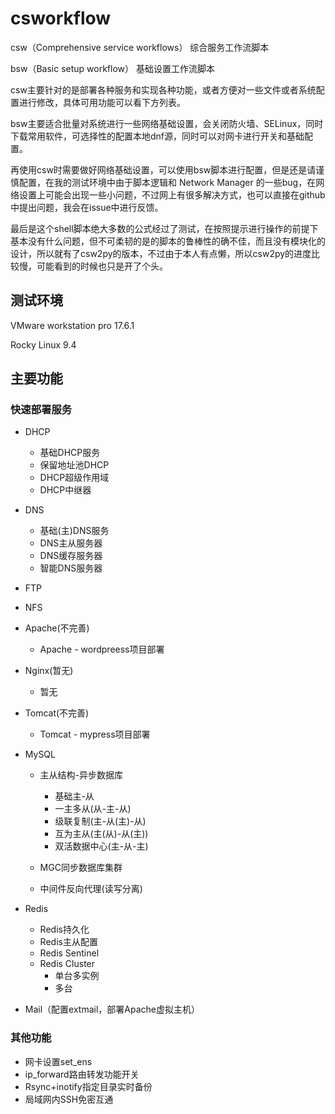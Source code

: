 # csworkflow
csw（Comprehensive service workflows）	综合服务工作流脚本

bsw（Basic setup workflow）			     基础设置工作流脚本

csw主要针对的是部署各种服务和实现各种功能，或者方便对一些文件或者系统配置进行修改，具体可用功能可以看下方列表。

bsw主要适合批量对系统进行一些网络基础设置，会关闭防火墙、SELinux，同时下载常用软件，可选择性的配置本地dnf源，同时可以对网卡进行开关和基础配置。

再使用csw时需要做好网络基础设置，可以使用bsw脚本进行配置，但是还是请谨慎配置，在我的测试环境中由于脚本逻辑和 Network Manager 的一些bug，在网络设置上可能会出现一些小问题，不过网上有很多解决方式，也可以直接在github中提出问题，我会在issue中进行反馈。

最后是这个shell脚本绝大多数的公式经过了测试，在按照提示进行操作的前提下基本没有什么问题，但不可柔韧的是的脚本的鲁棒性的确不佳，而且没有模块化的设计，所以就有了csw2py的版本，不过由于本人有点懒，所以csw2py的进度比较慢，可能看到的时候也只是开了个头。

## 测试环境

VMware workstation pro 17.6.1

Rocky Linux 9.4

## 主要功能

### 快速部署服务

- DHCP
    - 基础DHCP服务
    - 保留地址池DHCP
    - DHCP超级作用域
    - DHCP中继器

- DNS
    - 基础(主)DNS服务
    - DNS主从服务器
    - DNS缓存服务器
    - 智能DNS服务器

- FTP
- NFS
- Apache(不完善)
    - Apache - wordpreess项目部署

- Nginx(暂无)
    - 暂无

- Tomcat(不完善)
    - Tomcat - mypress项目部署

- MySQL
    - 主从结构-异步数据库
        - 基础主-从
        - 一主多从(从-主-从)
        - 级联复制(主-从(主)-从)
        - 互为主从(主(从)-从(主))
        - 双活数据中心(主-从-主)

    - MGC同步数据库集群
    - 中间件反向代理(读写分离)

- Redis
    - Redis持久化
    - Redis主从配置
    - Redis Sentinel
    - Redis Cluster
      - 单台多实例
      - 多台

- Mail（配置extmail，部署Apache虚拟主机）

### 其他功能

- 网卡设置set_ens
- ip_forward路由转发功能开关
- Rsync+inotify指定目录实时备份
- 局域网内SSH免密互通
